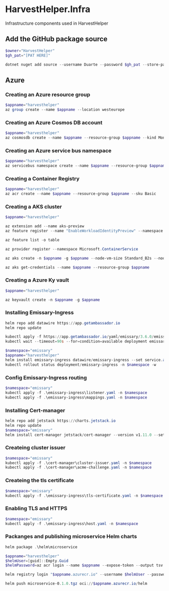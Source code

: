 # HarvestHelper.Infra

Infrastructure components used in HarvestHelper

## Add the GitHub package source
```powershell
$owner="HarvestHelper"
$gh_pat="[PAT HERE]"

dotnet nuget add source --username Duarte --password $gh_pat --store-password-in-clear-text --name github "https://nuget.pkg.github.com/$owner/index.json"
```
## Azure
### Creating an Azure resource group
```powershell
$appname="harvesthelper"
az group create --name $appname --location westeurope
```

### Creating an Azure Cosmos DB account
```powershell
$appname="harvesthelper"
az cosmosdb create --name $appname --resource-group $appname --kind MongoDB --enable-free-tier
```

### Creating an Azure service bus namespace
```powershell
$appname="harvesthelper"
az servicebus namespace create --name $appname --resource-group $appname --sku Standard
```

### Creating a Container Registry
```powershell
$appname="harvesthelper"
az acr create --name $appname --resource-group $appname --sku Basic
```

### Creating a AKS cluster
```powershell
$appname="harvesthelper"

az extension add --name aks-preview
az feature register --name "EnableWorkloadIdentityPreview" --namespace "Microsoft.ContainerService"

az feature list -o table

az provider register --namespace Microsoft.ContainerService

az aks create -n $appname -g $appname --node-vm-size Standard_B2s --node-count 2 --attach-acr $appname --enable-oidc-issuer --enable-workload-identity --generate-ssh-keys

az aks get-credentials --name $appname --resource-group $appname
```

### Creating a Azure Ky vault
```powershell
$appname="harvesthelper"

az keyvault create -n $appname -g $appname

```

### Installing Emissary-Ingress 
```powershell
helm repo add datawire https://app.getambassador.io
helm repo update

kubectl apply -f https://app.getambassador.io/yaml/emissary/3.6.0/emissary-crds.yaml
kubectl wait --timeout=90s --for=condition=available deployment emissary-apiext -n emissary-system

$namespace="emissary"
$appname="harvesthelper"
helm install emissary-ingress datawire/emissary-ingress --set service.annotations."service\.beta\.kubernetes\.io/azure-dns-label-name"=$appname -n $namespace --create-namespace
kubectl rollout status deployment/emissary-ingress -n $namespace -w
```

### Config Emissary-Ingress routing
```powershell
$namespace="emissary"
kubectl apply -f .\emissary-ingress\listener.yaml -n $namespace
kubectl apply -f .\emissary-ingress\mappings.yaml -n $namespace
```

### Installing Cert-manager
```powershell
helm repo add jetstack https://charts.jetstack.io
helm repo update
$namespace="emissary"
helm install cert-manager jetstack/cert-manager --version v1.11.0 --set installCRDs=true --namespace $namespace
```

### Createing cluster issuer
```powershell
$namespace="emissary"
kubectl apply -f .\cert-manager\cluster-issuer.yaml -n $namespace
kubectl apply -f .\cert-manager\acme-challenge.yaml -n $namespace
```

### Createing the tls certificate
```powershell
$namespace="emissary"
kubectl apply -f .\emissary-ingress\tls-certificate.yaml -n $namespace
```

### Enabling TLS and HTTPS
```powershell
$namespace="emissary"
kubectl apply -f .\emissary-ingress\host.yaml -n $namespace
```

### Packanges and publishing microservice Helm charts
```powershell
helm package .\helm\microservice

$appname="harvesthelper"
$helmUser=[guid]::Empty.Guid
$helmPassword=az acr login --name $appname --expose-token --output tsv --query accessToken 

helm registry login "$appname.azurecr.io" --username $helmUser --password $helmPassword

helm push microservice-0.1.0.tgz oci://$appname.azurecr.io/helm
```